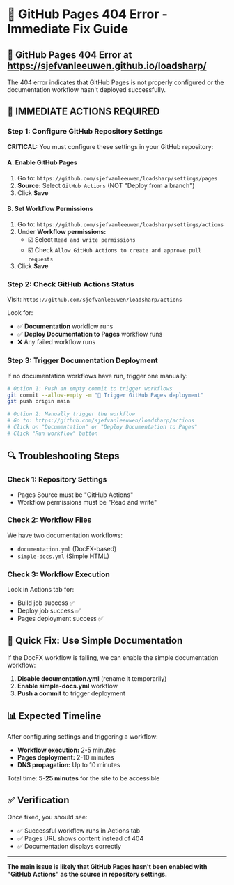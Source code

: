 # 🔧 GitHub Pages 404 Error - Immediate Fix Guide

## 🚨 GitHub Pages 404 Error at https://sjefvanleeuwen.github.io/loadsharp/

The 404 error indicates that GitHub Pages is not properly configured or the documentation workflow hasn't deployed successfully.

## 🎯 IMMEDIATE ACTIONS REQUIRED

### Step 1: Configure GitHub Repository Settings

**CRITICAL:** You must configure these settings in your GitHub repository:

#### A. Enable GitHub Pages
1. Go to: `https://github.com/sjefvanleeuwen/loadsharp/settings/pages`
2. **Source:** Select `GitHub Actions` (NOT "Deploy from a branch")
3. Click **Save**

#### B. Set Workflow Permissions
1. Go to: `https://github.com/sjefvanleeuwen/loadsharp/settings/actions`
2. Under **Workflow permissions:**
   - ☑️ Select `Read and write permissions`
   - ☑️ Check `Allow GitHub Actions to create and approve pull requests`
3. Click **Save**

### Step 2: Check GitHub Actions Status

Visit: `https://github.com/sjefvanleeuwen/loadsharp/actions`

Look for:
- ✅ **Documentation** workflow runs
- ✅ **Deploy Documentation to Pages** workflow runs
- ❌ Any failed workflow runs

### Step 3: Trigger Documentation Deployment

If no documentation workflows have run, trigger one manually:

```bash
# Option 1: Push an empty commit to trigger workflows
git commit --allow-empty -m "🚀 Trigger GitHub Pages deployment"
git push origin main

# Option 2: Manually trigger the workflow
# Go to: https://github.com/sjefvanleeuwen/loadsharp/actions
# Click on "Documentation" or "Deploy Documentation to Pages"
# Click "Run workflow" button
```

## 🔍 Troubleshooting Steps

### Check 1: Repository Settings
- Pages Source must be "GitHub Actions"
- Workflow permissions must be "Read and write"

### Check 2: Workflow Files
We have two documentation workflows:
- `documentation.yml` (DocFX-based)
- `simple-docs.yml` (Simple HTML)

### Check 3: Workflow Execution
Look in Actions tab for:
- Build job success ✅
- Deploy job success ✅
- Pages deployment success ✅

## 🚀 Quick Fix: Use Simple Documentation

If the DocFX workflow is failing, we can enable the simple documentation workflow:

1. **Disable documentation.yml** (rename it temporarily)
2. **Enable simple-docs.yml** workflow
3. **Push a commit** to trigger deployment

## 📊 Expected Timeline

After configuring settings and triggering a workflow:
- **Workflow execution:** 2-5 minutes
- **Pages deployment:** 2-10 minutes
- **DNS propagation:** Up to 10 minutes

Total time: **5-25 minutes** for the site to be accessible

## ✅ Verification

Once fixed, you should see:
- ✅ Successful workflow runs in Actions tab
- ✅ Pages URL shows content instead of 404
- ✅ Documentation displays correctly

---

**The main issue is likely that GitHub Pages hasn't been enabled with "GitHub Actions" as the source in repository settings.**
